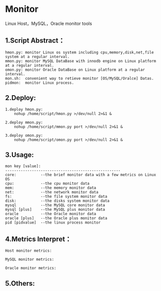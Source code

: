 Monitor
=======

Linux Host，MySQL，Oracle monitor tools

1.Script Abstract：
------------------
	hmon.py: monitor Linux os system including cpu,memory,disk,net,file system at a regular interval.
	mmon.py: monitor MySQL DataBase with innodb engine on Linux platform at a regular interval.
	omon.py: monitor Oracle DataBase on Linux platform at a regular interval.
	mon.sh:  convenient way to retieve monitor [OS/MySQL/Oralce] Datas.
	pidmon:  monitor Linux process.


2.Deploy:
------------------
	1.deploy hmon.py:
		nohup /home/script/hmon.py >/dev/null 2>&1 &
	
	2.deploy mmon.py:
		nohup /home/script/mmon.py port >/dev/null 2>&1 &
	
	3.deploy omon.py:
		nohup /home/script/omon.py port >/dev/null 2>&1 &
	
3.Usage:
------------------
	mon key [value]:
	----------------------------------------------------
	core:           --the brief monitor data with a few metrics on Linux OS
	cpu:            --the cpu monitor data
	mem:            --the memory monitor data
	net:            --the network monitor data
	fs:             --the file system monitor data
	disk:           --the disks system monitor data
	mysql           --the MySQL core monitor data
	mysql [plus]    --the MySQL plus monitor data
	oracle          --the Oracle monitor data
	oracle [plus]   --the Oracle plus monitor data
	pid [pidvalue]  --the linux process monitor 

4.Metrics Interpret：
------------------
	Host monitor metrics:

	MySQL monitor metrics:

	Oracle monitor metrics:


5.Others:
------------------
